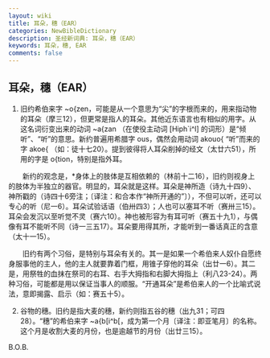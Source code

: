 ```yaml
---
layout: wiki
title: 耳朵，穗（EAR）
categories: NewBibleDictionary
description: 圣经新词典: 耳朵，穗（EAR）
keywords: 耳朵，穗, EAR
comments: false
---
```


## 耳朵，穗（EAR）

1. 旧约希伯来字 ~o{zen，可能是从一个意思为“尖”的字根而来的，用来指动物的耳朵（摩三12），但更常是指人的耳朵。其他近东语言也有相似的用字。从这名词衍变出来的动词 ~a{zan （在使役主动词 [Hiph`i^l] 的词形）是“倾听”、“听”的意思。新约普遍用希腊字 ous，偶然会用动词 akouo{ “听”而来的字 akoe{ （如：徒十七20）。提到彼得将人耳朵削掉的经文（太廿六51），所用的字是 o{tion，特别是指外耳。

　　新约的观念是，*身体上的肢体是互相依赖的（林前十二16），旧约则视身上的肢体为半独立的器官。明显的，耳朵就是这样。耳朵是神所造（诗九十四9）、神所戳的（诗四十6旁注；〔译注：和合本作“神所开通的”〕），不但可以听，还可以专心的听（尼一6）。耳朵试验话语（伯卅四3）；人也可以塞耳不听（赛卅三15）。耳朵会发沉以至听觉不灵（赛六10）。神也被形容为有耳可听（赛五十九1），与偶像有耳不能听不同（诗一三五17）。耳朵要用得其所，才能听到一番话真正的含意（太十一15）。

　　旧约有两个习俗，是特别与耳朵有关的。其一是如果一个希伯来人奴仆自愿终身服事他的主人，他的主人就要靠着门框，用锥子穿他的耳朵（出廿一6）。其二是，用祭牲的血抹在祭司的右耳、右手大拇指和右脚大拇指上（利八23-24）。两种习俗，可能都是用以保证当事人的顺服。“开通耳朵”是希伯来人的一个比喻式说法，意即揭露、启示（如：赛五十5）。

2. 谷物的穗。旧约是指大麦的穗，新约则指五谷的穗（出九31；可四28）。“穗”的希伯来字 ~a{b[i^b[，成为第一个月〔译注：即亚笔月〕的名称。这个月是收割大麦的月份，也是逾越节的月份（出廿三15）。

B.O.B.








